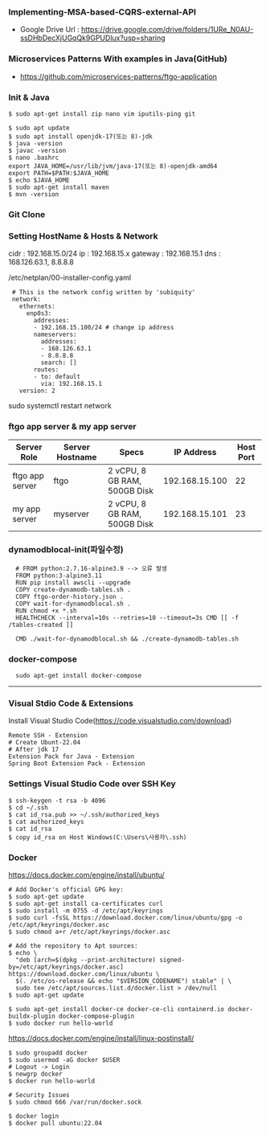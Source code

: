 ### Implementing-MSA-based-CQRS-external-API
- Google Drive Url : https://drive.google.com/drive/folders/1URe_N0AU-ssDHbDecXjUGqQk9GPUDlux?usp=sharing

### Microservices Patterns With examples in Java(GitHub)
- https://github.com/microservices-patterns/ftgo-application

### Init & Java

    $ sudo apt-get install zip nano vim iputils-ping git

    $ sudo apt update
    $ sudo apt install openjdk-17(또는 8)-jdk
    $ java -version
    $ javac -version
    $ nano .bashrc
    export JAVA_HOME=/usr/lib/jvm/java-17(또는 8)-openjdk-amd64
    export PATH=$PATH:$JAVA_HOME
    $ echo $JAVA_HOME
    $ sudo apt-get install maven
    $ mvn -version

### Git Clone

### Setting HostName & Hosts & Network

cidr : 192.168.15.0/24
ip : 192.168.15.x
gateway : 192.168.15.1
dns : 168.126.63.1, 8.8.8.8

/etc/netplan/00-installer-config.yaml

     # This is the network config written by 'subiquity'
     network:
       ethernets:
         enp0s3:
           addresses:
           - 192.168.15.100/24 # change ip address
           nameservers:
             addresses:
             - 168.126.63.1
             - 8.8.8.8
             search: []
           routes:
           - to: default
             via: 192.168.15.1
       version: 2

sudo systemctl restart network

### ftgo app server & my app server
| Server Role             | Server Hostname           | Specs                                             | IP Address     | Host Port |
| ----------------------- | ------------------------- | ------------------------------------------------- | -------------- | --------- |
| ftgo app server         | ftgo                      | 2 vCPU, 8 GB RAM, 500GB Disk                      | 192.168.15.100  | 22       |
| my app server           | myserver                  | 2 vCPU, 8 GB RAM, 500GB Disk                      | 192.168.15.101  | 23       |

### dynamodblocal-init(파일수정)

      # FROM python:2.7.16-alpine3.9 --> 오류 발생
      FROM python:3-alpine3.11 
      RUN pip install awscli --upgrade
      COPY create-dynamodb-tables.sh .
      COPY ftgo-order-history.json .
      COPY wait-for-dynamodblocal.sh .
      RUN chmod +x *.sh
      HEALTHCHECK --interval=10s --retries=10 --timeout=3s CMD [[ -f /tables-created ]]
      
      CMD ./wait-for-dynamodblocal.sh && ./create-dynamodb-tables.sh

### docker-compose

      sudo apt-get install docker-compose


-------------------------------------------------------------------------------------------------------------------------

### Visual Stdio Code & Extensions

Install Visual Studio Code(https://code.visualstudio.com/download)

    Remote SSH - Extension
    # Create Ubunt-22.04
    # After jdk 17
    Extension Pack for Java - Extension
    Spring Boot Extension Pack - Extension

### Settings Visual Studio Code over SSH Key

    $ ssh-keygen -t rsa -b 4096
    $ cd ~/.ssh
    $ cat id_rsa.pub >> ~/.ssh/authorized_keys
    $ cat authorized_keys
    $ cat id_rsa 
    $ copy id_rsa on Host Windows(C:\Users\사용자\.ssh)      

### Docker

https://docs.docker.com/engine/install/ubuntu/

    # Add Docker's official GPG key:
    $ sudo apt-get update
    $ sudo apt-get install ca-certificates curl
    $ sudo install -m 0755 -d /etc/apt/keyrings
    $ sudo curl -fsSL https://download.docker.com/linux/ubuntu/gpg -o /etc/apt/keyrings/docker.asc
    $ sudo chmod a+r /etc/apt/keyrings/docker.asc

    # Add the repository to Apt sources:
    $ echo \
      "deb [arch=$(dpkg --print-architecture) signed-by=/etc/apt/keyrings/docker.asc] https://download.docker.com/linux/ubuntu \
      $(. /etc/os-release && echo "$VERSION_CODENAME") stable" | \
      sudo tee /etc/apt/sources.list.d/docker.list > /dev/null
    $ sudo apt-get update

    $ sudo apt-get install docker-ce docker-ce-cli containerd.io docker-buildx-plugin docker-compose-plugin
    $ sudo docker run hello-world

https://docs.docker.com/engine/install/linux-postinstall/

    $ sudo groupadd docker
    $ sudo usermod -aG docker $USER
    # Logout -> Login
    $ newgrp docker
    $ docker run hello-world

    # Security Issues
    $ sudo chmod 666 /var/run/docker.sock
    
    $ docker login
    $ docker pull ubuntu:22.04
